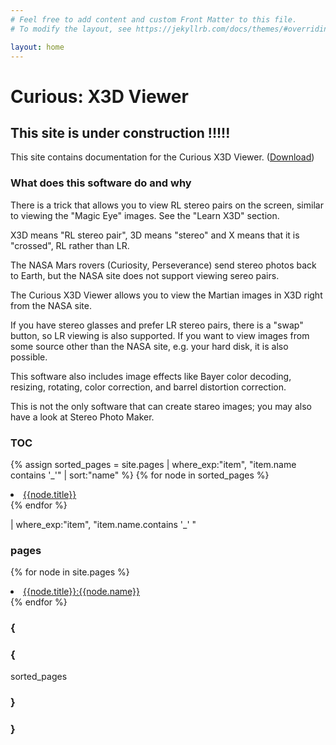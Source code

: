 ```yaml
---
# Feel free to add content and custom Front Matter to this file.
# To modify the layout, see https://jekyllrb.com/docs/themes/#overriding-theme-defaults

layout: home
---
```


# Curious: X3D Viewer

## This site is under construction !!!!!

This site contains documentation for the Curious X3D Viewer. ([Download](https://github.com/martianch/curieux))

### What does this software do and why

There is a trick that allows you to view RL stereo pairs on the screen, similar to viewing the "Magic Eye" images. See the "Learn X3D" section.

X3D means "RL stereo pair", 3D means "stereo" and X means that it is "crossed", RL rather than LR.

The NASA Mars rovers (Curiosity, Perseverance) send stereo photos back to Earth, but the NASA site does not support viewing sereo pairs.

The Curious X3D Viewer allows you to view the Martian images in X3D right from the NASA site.

If you have stereo glasses and prefer LR stereo pairs, there is a "swap" button, so LR viewing is also supported. If you want to view images
from some source other than the NASA site, e.g. your hard disk, it is also possible.

This software also includes image effects like Bayer color decoding, resizing, rotating, color correction, and barrel distortion correction.

This is not the only software that can create stareo images; you may also have a look at Stereo Photo Maker.

### TOC

{% assign sorted_pages = site.pages | where_exp:"item", "item.name contains '_'" | sort:"name" %}
{% for node in sorted_pages %}
  <li><a href="{{node.url}}">{{node.title}}</a></li>
{% endfor %}

| where_exp:"item", "item.name.contains '_' "

### pages

{% for node in site.pages %}
  <li><a href="{{node.url}}">{{node.title}}:{{node.name}}</a></li>
{% endfor %}


### {
### {
sorted_pages
### }
### }



